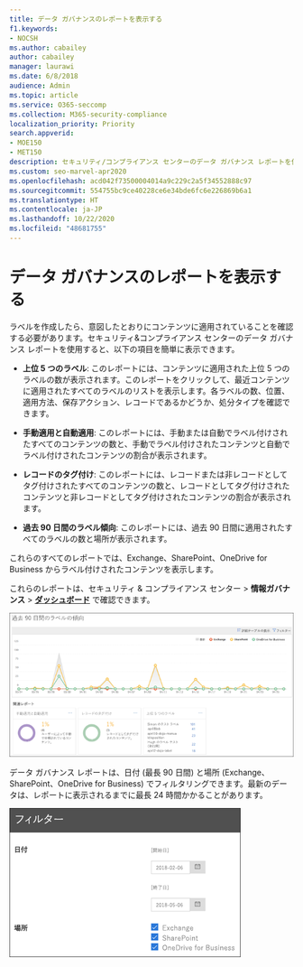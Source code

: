 ```yaml
---
title: データ ガバナンスのレポートを表示する
f1.keywords:
- NOCSH
ms.author: cabailey
author: cabailey
manager: laurawi
ms.date: 6/8/2018
audience: Admin
ms.topic: article
ms.service: O365-seccomp
ms.collection: M365-security-compliance
localization_priority: Priority
search.appverid:
- MOE150
- MET150
description: セキュリティ/コンプライアンス センターのデータ ガバナンス レポートを使用すると、意図したとおりにラベルがコンテンツに適用されているかどうかを簡単に確認できます。
ms.custom: seo-marvel-apr2020
ms.openlocfilehash: acd042f73500004014a9c229c2a5f34552888c97
ms.sourcegitcommit: 554755bc9ce40228ce6e34bde6fc6e226869b6a1
ms.translationtype: HT
ms.contentlocale: ja-JP
ms.lasthandoff: 10/22/2020
ms.locfileid: "48681755"
---
```

# <a name="view-the-data-governance-reports"></a>データ ガバナンスのレポートを表示する

ラベルを作成したら、意図したとおりにコンテンツに適用されていることを確認する必要があります。セキュリティ&amp;コンプライアンス センターのデータ ガバナンス レポートを使用すると、以下の項目を簡単に表示できます。
  
- **上位 5 つのラベル**: このレポートには、コンテンツに適用された上位 5 つのラベルの数が表示されます。このレポートをクリックして、最近コンテンツに適用されたすべてのラベルのリストを表示します。各ラベルの数、位置、適用方法、保存アクション、レコードであるかどうか、処分タイプを確認できます。 
    
- **手動適用と自動適用**: このレポートには、手動または自動でラベル付けされたすべてのコンテンツの数と、手動でラベル付けされたコンテンツと自動でラベル付けされたコンテンツの割合が表示されます。 
    
- **レコードのタグ付け**: このレポートには、レコードまたは非レコードとしてタグ付けされたすべてのコンテンツの数と、レコードとしてタグ付けされたコンテンツと非レコードとしてタグ付けされたコンテンツの割合が表示されます。 
    
- **過去 90 日間のラベル傾向**: このレポートには、過去 90 日間に適用されたすべてのラベルの数と場所が表示されます。 
    
これらのすべてのレポートでは、Exchange、SharePoint、OneDrive for Business からラベル付けされたコンテンツを表示します。
  
これらのレポートは、セキュリティ &amp; コンプライアンス センター \> **情報ガバナンス** \> [**ダッシュボード**](https://protection.office.com/datamanagement/dashboard) で確認できます。
  
![過去 90 日間のラベルの傾向を示すグラフ](../media/0cc06c18-d3b1-4984-8374-47655fb38dd2.png)
  
データ ガバナンス レポートは、日付 (最長 90 日間) と場所 (Exchange、SharePoint、OneDrive for Business) でフィルタリングできます。最新のデータは、レポートに表示されるまでに最長 24 時間かかることがあります。
  
![データ ガバナンス レポートのフィルター](../media/77e60284-edf3-42d7-aee7-f72b2568f722.png)
  

